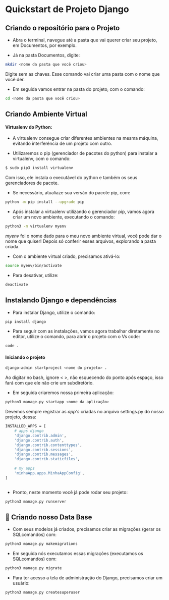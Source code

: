 
# Quickstart de Projeto Django

## Criando o repositório para o Projeto

* Abra o terminal, navegue até a pasta que vai querer criar seu projeto, em Documentos, por exemplo.

* Já na pasta Documentos, digite:
```bash
mkdir <nome da pasta que você criou>
```   
Digite sem as chaves.
Esse comando vai criar uma pasta com o nome que você der.
    
* Em seguida vamos entrar na pasta do projeto, com o comando:
```bash
cd <nome da pasta que você criou>
```    

## Criando Ambiente Virtual

#### Virtualenv do Python:

* A virtualenv consegue criar diferentes ambientes na mesma máquina, evitando interferência de um projeto com outro.

* Utilizaremos o pip (gerenciador de pacotes do python) para instalar a virtualenv, com o comando:
```bash
$ sudo pip3 install virtualenv
```
Com isso, ele instala o executável do python
e também os seus gerenciadores de pacote.

* Se necessário, atualiaze sua versão do pacote pip, com:
```bash
python -m pip install --upgrade pip
```

* Após instalar a virtualenv utilizando o gerenciador pip,
vamos agora criar um novo ambiente, executando o comando:
```bash
python3 -m virtualenv myenv
```
*myenv* foi o nome dado para o meu novo ambiente virtual, você pode dar o nome que quiser!
Depois só conferir esses arquivos, explorando a pasta criada.

* Com o ambiente virtual criado, precisamos ativá-lo:
```bash
source myenv/bin/activate
```
* Para desativar, utilize:
```bash
deactivate
```

## Instalando Django e dependências

* Para instalar Django, utilize o comando:
```bash
pip install django
```
* Para seguir com as instalações, vamos agora trabalhar diretamente
no editor, utilize o comando, para abrir o projeto com o Vs code:
```bash
code .
```
#### Iniciando o projeto

```bash
django-admin startproject <nome do projeto> .  
```
Ao digitar no bash, ignore < >, não esquecendo do ponto após espaço,
isso fará com que ele não crie um subdiretório.

* Em seguida criaremos nossa primeira aplicação:
```bash
python3 manage.py startapp <nome da aplicação>
```
Devemos sempre registrar as *app's* criadas no arquivo settings.py
do nosso projeto, dessa:

```bash
INSTALLED_APPS = [
    # apps django
    'django.contrib.admin',
    'django.contrib.auth',
    'django.contrib.contenttypes',
    'django.contrib.sessions',
    'django.contrib.messages',
    'django.contrib.staticfiles',
    
    # my apps
    'minhaApp.apps.MinhaAppConfig',
]
     
```     

* Pronto, neste momento você já pode rodar seu projeto:
```bash
python3 manage.py runserver
```

## 🎲 Criando nosso Data Base

* Com seus modelos  já criados, precisamos criar as migrações 
(gerar os SQLcomandos) com:
```bash
python3 manage.py makemigrations
```
* Em seguida nós executamos essas migrações (executamos os 
SQLcomandos) com:
```bash
python3 manage.py migrate
```
* Para ter acesso a tela de administração do Django,
precisamos criar um usuário:

```bash
python3 manage.py createsuperuser
```
